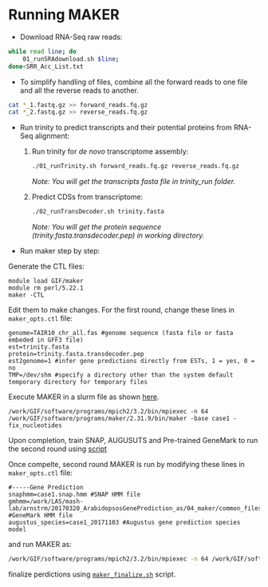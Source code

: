 # Running MAKER

- Download RNA-Seq raw reads:
```bash
while read line; do
	01_runSRAdownload.sh $line;
done<SRR_Acc_List.txt
```
- To simplify handling of files, combine all the forward reads to one file and all the reverse reads to another.
```bash
cat *_1.fastq.gz >> forward_reads.fq.gz
cat *_2.fastq.gz >> reverse_reads.fq.gz
```

- Run trinity to predict transcripts and their potential proteins from RNA-Seq alignment:

  1. Run trinity for _de novo_ transcriptome assembly:
     ```bash
     ./01_runTrinity.sh forward_reads.fq.gz reverse_reads.fq.gz
     ```
     _Note: You will get the transcripts fasta file in trinity_run folder._

  2. Predict CDSs from transcriptome:
     ```bash
     ./02_runTransDecoder.sh trinity.fasta
     ```
     _Note: You will get the protein sequence (trinity.fasta.transdecoder.pep) in working directory._
     
- Run maker step by step:

Generate the CTL files:

```
module load GIF/maker
module rm perl/5.22.1
maker -CTL
```

Edit them to make changes. For the first round, change these lines in `maker_opts.ctl` file:

```
genome=TAIR10_chr_all.fas #genome sequence (fasta file or fasta embeded in GFF3 file)
est=trinity.fasta
protein=trinity.fasta.transdecoder.pep
est2genome=1 #infer gene predictions directly from ESTs, 1 = yes, 0 = no
TMP=/dev/shm #specify a directory other than the system default temporary directory for temporary files
```

Execute MAKER in a slurm file as shown [here](case1-maker.slurm).

```
/work/GIF/software/programs/mpich2/3.2/bin/mpiexec -n 64 /work/GIF/software/programs/maker/2.31.9/bin/maker -base case1 -fix_nucleotides
```

Upon completion, train SNAP, AUGUSUTS and Pre-trained GeneMark to run the second round using [script](../../scripts/maker/04_maker_process.sh)


Once compelte, second round MAKER is run by modifying these lines in `maker_opts.ctl` file:


```
#-----Gene Prediction
snaphmm=case1.snap.hmm #SNAP HMM file
gmhmm=/work/LAS/mash-lab/arnstrm/20170320_ArabidopsosGenePrediction_as/04_maker/common_files/gmhmm.mod #GeneMark HMM file
augustus_species=case1_20171103 #Augustus gene prediction species model
```

and run MAKER as:

```bash
/work/GIF/software/programs/mpich2/3.2/bin/mpiexec -n 64 /work/GIF/software/programs/maker/2.31.9/bin/maker -base case1 -fix_nucleotides
```

finalize perdictions using [`maker_finalize.sh`](../../scripts/maker/06_maker_finalize.sh) script.


